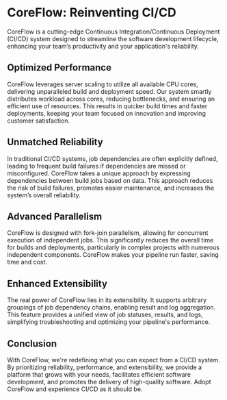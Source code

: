 # CoreFlow: Reinventing CI/CD

CoreFlow is a cutting-edge Continuous Integration/Continuous Deployment (CI/CD) system designed to streamline the software development lifecycle, enhancing your team’s productivity and your application's reliability.

## Optimized Performance

CoreFlow leverages server scaling to utilize all available CPU cores, delivering unparalleled build and deployment speed. Our system smartly distributes workload across cores, reducing bottlenecks, and ensuring an efficient use of resources. This results in quicker build times and faster deployments, keeping your team focused on innovation and improving customer satisfaction.

## Unmatched Reliability

In traditional CI/CD systems, job dependencies are often explicitly defined, leading to frequent build failures if dependencies are missed or misconfigured. CoreFlow takes a unique approach by expressing dependencies between build jobs based on data. This approach reduces the risk of build failures, promotes easier maintenance, and increases the system’s overall reliability.

## Advanced Parallelism

CoreFlow is designed with fork-join parallelism, allowing for concurrent execution of independent jobs. This significantly reduces the overall time for builds and deployments, particularly in complex projects with numerous independent components. CoreFlow makes your pipeline run faster, saving time and cost.

## Enhanced Extensibility

The real power of CoreFlow lies in its extensibility. It supports arbitrary groupings of job dependency chains, enabling result and log aggregation. This feature provides a unified view of job statuses, results, and logs, simplifying troubleshooting and optimizing your pipeline's performance.

## Conclusion

With CoreFlow, we're redefining what you can expect from a CI/CD system. By prioritizing reliability, performance, and extensibility, we provide a platform that grows with your needs, facilitates efficient software development, and promotes the delivery of high-quality software. Adopt CoreFlow and experience CI/CD as it should be.
